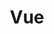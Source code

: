 ---
title: Vue
crosslinks:
- cordcutters
- youtubefactsbot
- autotldr
- DirecTVNow
- naranon
- superbowllink
- thebachelor
- D23ZNS
- xboxone
- CFB
- baseball
- googlehome
- nflsuperbowls
- TheAttack
- puckstreams
- Hulu
- PS4
- timewarnercable
- WahoosTipi
- churning
---
